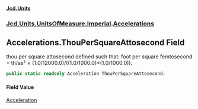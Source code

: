 #### [Jcd.Units](index.md 'index')
### [Jcd.Units.UnitsOfMeasure.Imperial](Jcd.Units.UnitsOfMeasure.Imperial.md 'Jcd.Units.UnitsOfMeasure.Imperial').[Accelerations](Accelerations.md 'Jcd.Units.UnitsOfMeasure.Imperial.Accelerations')

## Accelerations.ThouPerSquareAttosecond Field

thou per square attosecond defined such that: foot per square femtosecond = th/as² × (1.0/12000.0)/((1.0/1000.0)*(1.0/1000.0)).

```csharp
public static readonly Acceleration ThouPerSquareAttosecond;
```

#### Field Value
[Acceleration](Acceleration.md 'Jcd.Units.UnitTypes.Acceleration')